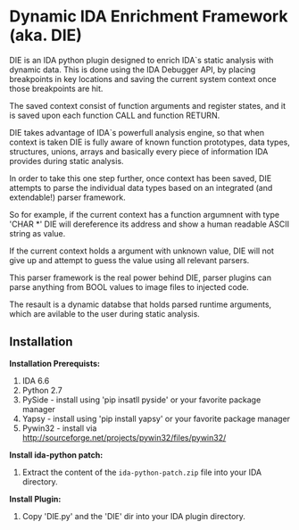 Dynamic IDA Enrichment Framework (aka. DIE)
====


DIE is an IDA python plugin designed to enrich IDA`s static analysis with dynamic data.
This is done using the IDA Debugger API, by placing breakpoints in key locations and saving the current system context once those breakpoints are hit.

The saved context consist of function arguments and register states, and it is saved upon each function CALL and function RETURN.

DIE takes advantage of IDA`s powerfull analysis engine, so that when context is taken DIE is fully aware of known function prototypes, data types, structures, unions, arrays and basically every piece of information IDA provides during static analysis.

In order to take this one step further, once context has been saved, DIE attempts to parse the individual data types based on an integrated (and extendable!) parser framework.

So for example, if the current context has a function argumnent with type 'CHAR *' DIE will dereference its address and show a human readable ASCII string as value.

If the current context holds a argument with unknown value, DIE will not give up and attempt to guess the value using all relevant parsers.

This parser framework is the real power behind DIE, parser plugins can parse anything from BOOL values to image files to injected code.

The resault is a dynamic databse that holds parsed runtime arguments, which are avilable to the user during static analysis.

Installation
------------
**Installation Prerequists:**

1. IDA 6.6
2. Python 2.7
2. PySide    - install using 'pip insatll pyside' or your favorite package manager
3. Yapsy     - install using 'pip install yapsy' or your favorite package manager
4. Pywin32   - install via http://sourceforge.net/projects/pywin32/files/pywin32/


**Install ida-python patch:**

1. Extract the content of the `ida-python-patch.zip` file into your IDA directory.

**Install Plugin:**

1. Copy 'DIE.py' and the 'DIE' dir into your IDA plugin directory.
